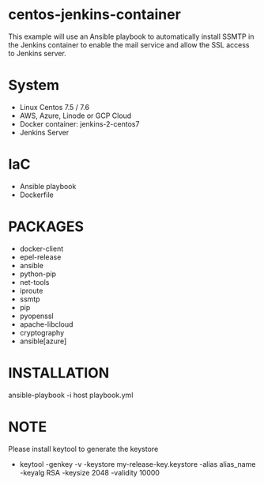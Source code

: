# centos-jenkins-container
This example will use an Ansible playbook to automatically install SSMTP in the Jenkins container to enable the mail service and allow the SSL access to Jenkins server.

# System
- Linux Centos 7.5 / 7.6
- AWS, Azure, Linode or GCP Cloud
- Docker container: jenkins-2-centos7
- Jenkins Server

# IaC
- Ansible playbook
- Dockerfile

# PACKAGES
- docker-client
- epel-release
- ansible
- python-pip
- net-tools 
- iproute 
- ssmtp
- pip
- pyopenssl
- apache-libcloud
- cryptography
- ansible[azure]

# INSTALLATION
ansible-playbook -i host playbook.yml

# NOTE
Please install keytool to generate the keystore 
- keytool -genkey -v -keystore my-release-key.keystore -alias alias_name -keyalg RSA -keysize 2048 -validity 10000

